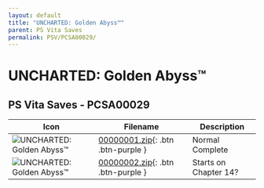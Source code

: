 ```yaml
---
layout: default
title: "UNCHARTED: Golden Abyss™"
parent: PS Vita Saves
permalink: PSV/PCSA00029/
---
```

# UNCHARTED: Golden Abyss™

## PS Vita Saves - PCSA00029

| Icon | Filename | Description |
|------|----------|-------------|
| ![UNCHARTED: Golden Abyss™](https://github.com/bucanero/apollo-vita/raw/main/sce_sys/icon0.png) | [00000001.zip](00000001.zip){: .btn .btn-purple } | Normal Complete  |
| ![UNCHARTED: Golden Abyss™](https://github.com/bucanero/apollo-vita/raw/main/sce_sys/icon0.png) | [00000002.zip](00000002.zip){: .btn .btn-purple } | Starts on Chapter 14?  |

